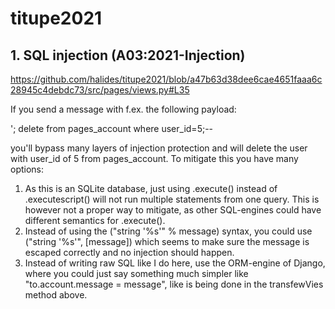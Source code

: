 # titupe2021

## 1. SQL injection (A03:2021-Injection)

https://github.com/halides/titupe2021/blob/a47b63d38dee6cae4651faaa6c28945c4debdc73/src/pages/views.py#L35

If you send a message with f.ex. the following payload:

'; delete from pages_account where user_id=5;--

you'll bypass many layers of injection protection and will delete the user with user_id of 5 from pages_account. To mitigate this you have many options:
1. As this is an SQLite database, just using .execute() instead of .executescript() will not run multiple statements from one query. This is however not a proper way to mitigate, as other SQL-engines could have different semantics for .execute().
2. Instead of using the ("string '%s'" % message) syntax, you could use ("string '%s'", [message]) which seems to make sure the message is escaped correctly and no injection should happen.
3. Instead of writing raw SQL like I do here, use the ORM-engine of Django, where you could just say something much simpler like "to.account.message = message", like is being done in the transfewVies method above.
